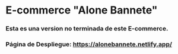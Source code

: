 # E-commerce "Alone Bannete"

### Esta es una version no terminada de este E-commerce.

### Página de Despliegue: https://alonebannete.netlify.app/